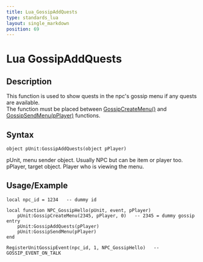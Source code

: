 ```yaml
---
title: Lua_GossipAddQuests
type: standards_lua
layout: single_markdown
position: 69
---
```


# Lua GossipAddQuests

## Description

This function is used to show quests in the npc's gossip menu if any quests are available.                 
The function must be placed between [GossipCreateMenu()](/Wiki/docs/standards_sctipts/methods_lua/Unit_Methods/Lua_GossipCreateMenu) and  [GossipSendMenu(pPlayer)](/Wiki/docs/standards_sctipts/methods_lua/Unit_Methods/Lua_GossipSendMenu) functions.

## Syntax

```
object pUnit:GossipAddQuests(object pPlayer)
```

pUnit, menu sender object. Usually NPC but can be item or player too.          
pPlayer, target object. Player who is viewing the menu.

## Usage/Example

```
local npc_id = 1234   -- dummy id
 
local function NPC_GossipHello(pUnit, event, pPlayer)
	pUnit:GossipCreateMenu(2345, pPlayer, 0)   -- 2345 = dummy gossip entry
	pUnit:GossipAddQuests(pPlayer)
	pUnit:GossipSendMenu(pPlayer)
end
 
RegisterUnitGossipEvent(npc_id, 1, NPC_GossipHello)   -- GOSSIP_EVENT_ON_TALK
```
